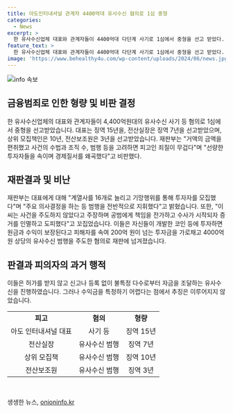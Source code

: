 ```yaml
---
title: 아도인터내셔널 관계자 4400억대 유사수신 혐의로 1심 중형
categories:
  - News
excerpt: >
  한 유사수신업체 대표와 관계자들이 4400억대 다단계 사기로 1심에서 중형을 선고 받았다. 대표는 15년, 전산실장은 7년, 모집책은 10년의 징역을 선고받았으며, 다단계 범행을 주도했으며 선량한 투자자를 속여 경제질서를 왜곡했다는 이유로 비난받았다. 유사수신업체는 코인 등에 투자하면 원금과 수익이 보장된다는 거짓말을 통해 4000억원 상당의 범행을 주도했다.
feature_text: >
  한 유사수신업체 대표와 관계자들이 4400억대 다단계 사기로 1심에서 중형을 선고 받았다. 대표는 15년, 전산실장은 7년, 모집책은 10년의 징역을 선고받았으며, 다단계 범행을 주도했으며 선량한 투자자를 속여 경제질서를 왜곡했다는 이유로 비난받았다. 유사수신업체는 코인 등에 투자하면 원금과 수익이 보장된다는 거짓말을 통해 4000억원 상당의 범행을 주도했다.
image: 'https://www.behealthy4u.com/wp-content/uploads/2024/06/news.jpg'
---
```


<p><img src="https://www.behealthy4u.com/wp-content/uploads/2024/06/news.jpg" alt="info 속보" /></p>

<h2 data-ke-size="size26">금융범죄로 인한 형량 및 비판 결정</h2>

<p data-ke-size="size16">한 유사수신업체의 대표와 관계자들이 4,400억원대의 유사수신 사기 등 혐의로 1심에서 중형을 선고받았습니다. 대표는 징역 15년을, 전산실장은 징역 7년을 선고받았으며, 상위 모집책인은 10년, 전산보조원은 3년을 선고받았습니다. 재판부는 "거액의 금액을 편취했고 사건의 수법과 조직 수, 범행 등을 고려하면 피고인 죄질이 무겁다"며 "선량한 투자자들을 속이며 경제질서를 왜곡했다"고 비판했다.</p>

<h2 data-ke-size="size26">재판결과 및 비난</h2>

<p data-ke-size="size16">재판부는 대표에게 대해 "계열사를 16개로 늘리고 기망행위를 통해 투자자를 모집했다"며 "주요 의사결정을 하는 등 범행을 전반적으로 지휘했다"고 밝혔습니다. 또한, "이씨는 사건을 주도하지 않았다고 주장하며 공범에게 책임을 전가하고 수사가 시작되자 증거를 인멸하고 도피했다"고 꼬집었습니다. 이들은 자신들이 개발한 코인 등에 투자하면 원금과 수익이 보장된다고 피해자를 속여 200억 원이 넘는 투자금을 가로채고 4000억 원 상당의 유사수신 범행을 주도한 혐의로 재판에 넘겨졌습니다.</p>

<h2 data-ke-size="size26">판결과 피의자의 과거 행적</h2>

<p data-ke-size="size16">이들은 허가를 받지 않고 신고나 등록 없이 불특정 다수로부터 자금을 조달하는 유사수신을 진행하였습니다. 그러나 수익금을 특정하기 어렵다는 점에서 추징은 이루어지지 않았습니다. </p>

<table>
<tbody>
<tr>
<td style="text-align: center; height: 17px;"><b>피고</b></td>
<td style="text-align: center; height: 17px;"><b>혐의</b></td>
<td style="text-align: center; height: 17px;"><b>형량</b></td>
</tr>
<tr>
<td style="text-align: center; height: 17px;">아도 인터내셔널 대표</td>
<td style="text-align: center; height: 17px;">사기 등</td>
<td style="text-align: center; height: 17px;">징역 15년</td>
</tr>
<tr>
<td style="text-align: center; height: 17px;">전산실장</td>
<td style="text-align: center; height: 17px;">유사수신 범행</td>
<td style="text-align: center; height: 17px;">징역 7년</td>
</tr>
<tr>
<td style="text-align: center; height: 17px;">상위 모집책</td>
<td style="text-align: center; height: 17px;">유사수신 범행</td>
<td style="text-align: center; height: 17px;">징역 10년</td>
</tr>
<tr>
<td style="text-align: center; height: 17px;">전산보조원</td>
<td style="text-align: center; height: 17px;">유사수신 범행</td>
<td style="text-align: center; height: 17px;">징역 3년</td>
</tr>
</tbody>
</table>

<p data-ke-size="size16">&nbsp;</p>
생생한 뉴스, <a href="https://onioninfo.kr" rel="dofollow">onioninfo.kr</a>



